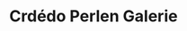 ---
title: "Crdédo Perlen Galerie"
url: /landsberg-am-lech/crdedo-perlen-galerie/
shop: Baumarkt
---